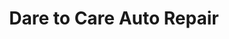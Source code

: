 ---
title: "Dare to Care Auto Repair"
url: /grand-junction/dare-to-care-auto-repair/
shop: car repair
---